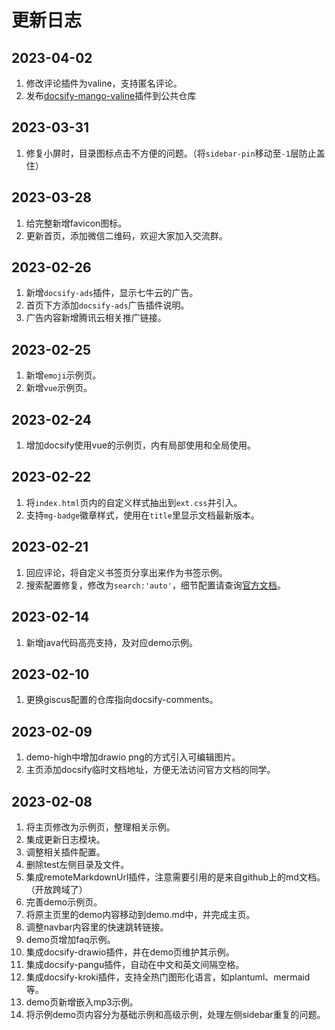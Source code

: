 # 更新日志
## 2023-04-02
1. 修改评论插件为valine，支持匿名评论。
2. 发布[docsify-mango-valine](https://www.npmjs.com/package/docsify-mango-valine)插件到公共仓库
## 2023-03-31
1. 修复小屏时，目录图标点击不方便的问题。（将`sidebar-pin`移动至`-1`层防止盖住）

## 2023-03-28
1. 给完整新增favicon图标。
2. 更新首页，添加微信二维码，欢迎大家加入交流群。

## 2023-02-26
1. 新增`docsify-ads`插件，显示七牛云的广告。
2. 首页下方添加`docsify-ads`广告插件说明。
3. 广告内容新增腾讯云相关推广链接。

## 2023-02-25
1. 新增`emoji`示例页。
2. 新增`vue`示例页。


## 2023-02-24
1. 增加docsify使用vue的示例页，内有局部使用和全局使用。

## 2023-02-22
1. 将`index.html`页内的自定义样式抽出到`ext.css`并引入。
2. 支持`mg-badge`徽章样式，使用在`title`里显示文档最新版本。

## 2023-02-21
1. 回应评论，将自定义书签页分享出来作为书签示例。
2. 搜索配置修复，修改为`search:'auto'`，细节配置请查询[官方文档](https://docsify.js.org/#/zh-cn/plugins?id=%e5%85%a8%e6%96%87%e6%90%9c%e7%b4%a2-search)。

## 2023-02-14
1. 新增java代码高亮支持，及对应demo示例。

## 2023-02-10
1. 更换giscus配置的仓库指向docsify-comments。

## 2023-02-09
1. demo-high中增加drawio png的方式引入可编辑图片。
2. 主页添加docsify临时文档地址，方便无法访问官方文档的同学。

## 2023-02-08
1. 将主页修改为示例页，整理相关示例。
2. 集成更新日志模块。
3. 调整相关插件配置。
4. 删除test左侧目录及文件。
5. 集成remoteMarkdownUrl插件，注意需要引用的是来自github上的md文档。（开放跨域了）
6. 完善demo示例页。
7. 将原主页里的demo内容移动到demo.md中，并完成主页。
8. 调整navbar内容里的快速跳转链接。
9. demo页增加faq示例。
10. 集成docsify-drawio插件，并在demo页维护其示例。
11. 集成docsify-pangu插件，自动在中文和英文间隔空格。
12. 集成docsify-kroki插件，支持全热门图形化语言，如plantuml、mermaid等。
13. demo页新增嵌入mp3示例。
14. 将示例demo页内容分为基础示例和高级示例，处理左侧sidebar重复的问题。

